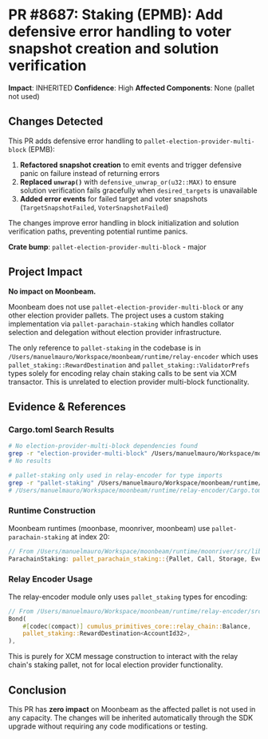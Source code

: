 # PR #8687: Staking (EPMB): Add defensive error handling to voter snapshot creation and solution verification

**Impact**: INHERITED
**Confidence**: High
**Affected Components**: None (pallet not used)

## Changes Detected

This PR adds defensive error handling to `pallet-election-provider-multi-block` (EPMB):

1. **Refactored snapshot creation** to emit events and trigger defensive panic on failure instead of returning errors
2. **Replaced `unwrap()`** with `defensive_unwrap_or(u32::MAX)` to ensure solution verification fails gracefully when `desired_targets` is unavailable
3. **Added error events** for failed target and voter snapshots (`TargetSnapshotFailed`, `VoterSnapshotFailed`)

The changes improve error handling in block initialization and solution verification paths, preventing potential runtime panics.

**Crate bump**: `pallet-election-provider-multi-block` - major

## Project Impact

**No impact on Moonbeam.**

Moonbeam does not use `pallet-election-provider-multi-block` or any other election provider pallets. The project uses a custom staking implementation via `pallet-parachain-staking` which handles collator selection and delegation without election provider infrastructure.

The only reference to `pallet-staking` in the codebase is in `/Users/manuelmauro/Workspace/moonbeam/runtime/relay-encoder` which uses `pallet_staking::RewardDestination` and `pallet_staking::ValidatorPrefs` types solely for encoding relay chain staking calls to be sent via XCM transactor. This is unrelated to election provider multi-block functionality.

## Evidence & References

### Cargo.toml Search Results
```bash
# No election-provider-multi-block dependencies found
grep -r "election-provider-multi-block" /Users/manuelmauro/Workspace/moonbeam/runtime/*/Cargo.toml
# No results

# pallet-staking only used in relay-encoder for type imports
grep -r "pallet-staking" /Users/manuelmauro/Workspace/moonbeam/runtime/*/Cargo.toml
# /Users/manuelmauro/Workspace/moonbeam/runtime/relay-encoder/Cargo.toml:pallet-staking = { workspace = true }
```

### Runtime Construction
Moonbeam runtimes (moonbase, moonriver, moonbeam) use `pallet-parachain-staking` at index 20:
```rust
// From /Users/manuelmauro/Workspace/moonbeam/runtime/moonriver/src/lib.rs:1425
ParachainStaking: pallet_parachain_staking::{Pallet, Call, Storage, Event<T>, Config<T>} = 20,
```

### Relay Encoder Usage
The relay-encoder module only uses `pallet_staking` types for encoding:
```rust
// From /Users/manuelmauro/Workspace/moonbeam/runtime/relay-encoder/src/westend.rs:44-46
Bond(
    #[codec(compact)] cumulus_primitives_core::relay_chain::Balance,
    pallet_staking::RewardDestination<AccountId32>,
),
```

This is purely for XCM message construction to interact with the relay chain's staking pallet, not for local election provider functionality.

## Conclusion

This PR has **zero impact** on Moonbeam as the affected pallet is not used in any capacity. The changes will be inherited automatically through the SDK upgrade without requiring any code modifications or testing.
